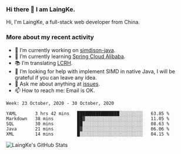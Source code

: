 ### Hi there 👋 I am LaingKe.

Hi, I'm LaingKe, a full-stack web developer from China.

### More about my recent activity

- 🔭 I’m currently working on [simdjson-java](https://github.com/laingke/simdjson-java).
- 🌱 I’m currently learning [Spring Cloud Alibaba](https://github.com/alibaba/spring-cloud-alibaba).
- :books: I’m translating [LCRH](https://github.com/LCTT/LCRH).
- 🤔 I’m looking for help with implement SIMD in native Java, I will be grateful if you can leave any idea.
- 💬 Ask me about anything at [issues](https://github.com/laingke/laingke/issues).
- 📫 How to reach me: Email is OK.

<!--START_SECTION:waka-->
```text
Week: 23 October, 2020 - 30 October, 2020

YAML       3 hrs 42 mins   ████████████████░░░░░░░░░   63.85 % 
Markdown   38 mins         ██▓░░░░░░░░░░░░░░░░░░░░░░   11.05 % 
SQL        30 mins         ██░░░░░░░░░░░░░░░░░░░░░░░   08.63 % 
Java       21 mins         █▓░░░░░░░░░░░░░░░░░░░░░░░   06.06 % 
XML        14 mins         █░░░░░░░░░░░░░░░░░░░░░░░░   04.15 % 
```
<!--END_SECTION:waka-->

![LaingKe's GitHub Stats](https://github-readme-stats.vercel.app/api?username=laingke&show_icons=true&theme=nightowl&count_private=true)
